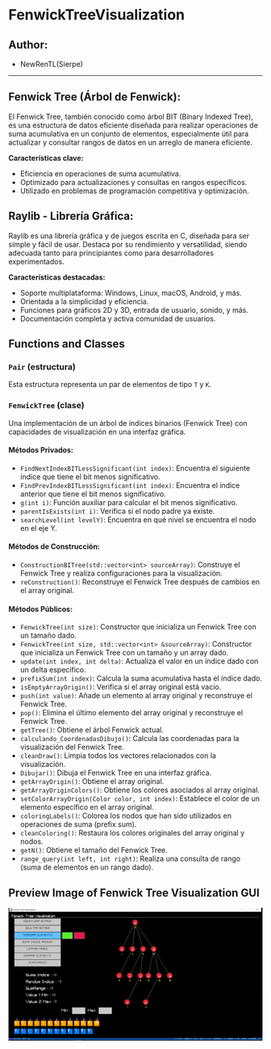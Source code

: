 # FenwickTreeVisualization
## Author:
- NewRenTL(Sierpe)
---
## Fenwick Tree (Árbol de Fenwick):

El Fenwick Tree, también conocido como árbol BIT (Binary Indexed Tree), es una estructura de datos eficiente diseñada para realizar operaciones de suma acumulativa en un conjunto de elementos, especialmente útil para actualizar y consultar rangos de datos en un arreglo de manera eficiente.

**Características clave:**
- Eficiencia en operaciones de suma acumulativa.
- Optimizado para actualizaciones y consultas en rangos específicos.
- Utilizado en problemas de programación competitiva y optimización.

## Raylib - Librería Gráfica:

Raylib es una librería gráfica y de juegos escrita en C, diseñada para ser simple y fácil de usar. Destaca por su rendimiento y versatilidad, siendo adecuada tanto para principiantes como para desarrolladores experimentados.

**Características destacadas:**
- Soporte multiplataforma: Windows, Linux, macOS, Android, y más.
- Orientada a la simplicidad y eficiencia.
- Funciones para gráficos 2D y 3D, entrada de usuario, sonido, y más.
- Documentación completa y activa comunidad de usuarios.

## Functions and Classes

### `Pair` (estructura)

Esta estructura representa un par de elementos de tipo `T` y `K`.

### `FenwickTree` (clase)

Una implementación de un árbol de índices binarios (Fenwick Tree) con capacidades de visualización en una interfaz gráfica.

#### Métodos Privados:

- `FindNextIndexBITLessSignificant(int index)`: Encuentra el siguiente índice que tiene el bit menos significativo.
- `FindPrevIndexBITLessSignificant(int index)`: Encuentra el índice anterior que tiene el bit menos significativo.
- `g(int i)`: Función auxiliar para calcular el bit menos significativo.
- `parentIsExists(int i)`: Verifica si el nodo padre ya existe.
- `searchLevel(int levelY)`: Encuentra en qué nivel se encuentra el nodo en el eje Y.

#### Métodos de Construcción:

- `ConstructionBITree(std::vector<int> sourceArray)`: Construye el Fenwick Tree y realiza configuraciones para la visualización.
- `reConstruction()`: Reconstruye el Fenwick Tree después de cambios en el array original.

#### Métodos Públicos:

- `FenwickTree(int size)`: Constructor que inicializa un Fenwick Tree con un tamaño dado.
- `FenwickTree(int size, std::vector<int> &sourceArray)`: Constructor que inicializa un Fenwick Tree con un tamaño y un array dado.
- `update(int index, int delta)`: Actualiza el valor en un índice dado con un delta específico.
- `prefixSum(int index)`: Calcula la suma acumulativa hasta el índice dado.
- `isEmptyArrayOrigin()`: Verifica si el array original está vacío.
- `push(int value)`: Añade un elemento al array original y reconstruye el Fenwick Tree.
- `pop()`: Elimina el último elemento del array original y reconstruye el Fenwick Tree.
- `getTree()`: Obtiene el árbol Fenwick actual.
- `calculando_CoordenadasDibujo()`: Calcula las coordenadas para la visualización del Fenwick Tree.
- `cleanDraw()`: Limpia todos los vectores relacionados con la visualización.
- `Dibujar()`: Dibuja el Fenwick Tree en una interfaz gráfica.
- `getArrayOrigin()`: Obtiene el array original.
- `getArrayOriginColors()`: Obtiene los colores asociados al array original.
- `setColorArrayOrigin(Color color, int index)`: Establece el color de un elemento específico en el array original.
- `coloringLabels()`: Colorea los nodos que han sido utilizados en operaciones de suma (prefix sum).
- `cleanColoring()`: Restaura los colores originales del array original y nodos.
- `getN()`: Obtiene el tamaño del Fenwick Tree.
- `range_query(int left, int right)`: Realiza una consulta de rango (suma de elementos en un rango dado).
## Preview Image of Fenwick Tree Visualization GUI 
![image](FenwickTreeVisualizationTest.PNG)

